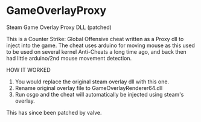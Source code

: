 # GameOverlayProxy
Steam Game Overlay Proxy DLL (patched)

This is a Counter Strike: Global Offensive cheat written as a Proxy dll to inject into the game. The cheat uses arduino for moving mouse as this used to be used on several kernel Anti-Cheats a long time ago, and back then had little arduino/2nd mouse movement detection. 

HOW IT WORKED

1. You would replace the original steam overlay dll with this one. 
2. Rename original overlay file to GameOverlayRenderer64.dll 
3. Run csgo and the cheat will automatically be injected using steam's overlay.

This has since been patched by valve. 
